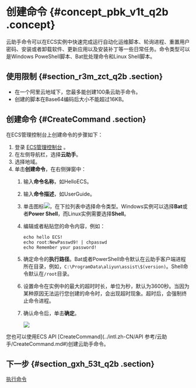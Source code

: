 # 创建命令 {#concept_pbk_v1t_q2b .concept}

云助手命令可以在ECS实例中快速完成运行自动化运维脚本、轮询进程、重置用户密码、安装或者卸载软件、更新应用以及安装补丁等一些日常任务。命令类型可以是Windows PoweShell脚本、Bat批处理命令和Linux Shell脚本。

## 使用限制 {#section_r3m_zct_q2b .section}

-   在一个阿里云地域下，您最多能创建100条云助手命令。
-   创建的脚本在Base64编码后大小不能超过16KB。

## 创建命令 {#CreateCommand .section}

在ECS管理控制台上创建命令的步骤如下：

1.  登录 [ECS管理控制台](https://ecs.console.aliyun.com/) 。
2.  在左侧导航栏，选择**云助手**。
3.  选择地域。
4.  单击**创建命令**，在右侧弹窗中：
    1.  输入**命令名称**，如HelloECS。
    2.  输入**命令描述**，如UserGuide。
    3.  单击图标![](http://static-aliyun-doc.oss-cn-hangzhou.aliyuncs.com/assets/img/17007/15365690408334_zh-CN.png)，在下拉列表中选择命令类型。Windows实例可以选择**Bat**或者**Power Shell**，而Linux实例需要选择**Shell**。
    4.  编辑或者粘贴您的命令内容，例如：

        ```
        echo hello ECS!
        echo root:NewPasswd9! | chpasswd
        echo Remember your password!
        ```

    5.  确定命令的**执行路径**。Bat或者PowerShell命令默认在云助手客户端进程所在目录，例如，`C:\ProgramData\aliyun\assist\$(version)`。Shell命令默认在`/root`目录。
    6.  设置命令在实例中的最大的超时时长，单位为秒，默认为3600秒。当因为某种原因无法运行您创建的命令时，会出现超时现象。超时后，会强制终止命令进程。
    7.  确认命令后，单击**确定**。

        ![](http://static-aliyun-doc.oss-cn-hangzhou.aliyuncs.com/assets/img/17007/15365690408365_zh-CN.png)


您也可以使用ECS API [CreateCommand](../intl.zh-CN/API 参考/云助手/CreateCommand.md#)创建云助手命令。

## 下一步 {#section_gxh_53t_q2b .section}

[执行命令](intl.zh-CN/用户指南/云助手/执行命令.md#)

